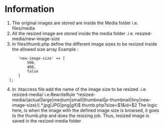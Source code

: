 # Information
1. The original images are stored are inside the Media folder i.e. files/media 
2. All the resized image are stored inside the media folder .i.e. resized-media/new-image-size
3. In files/thumb.php define the different image sizes to be resized inside the allowed size array
    Example :
  ```` $allowedSize = [
        'new-image-size' => [
            500,
            400,
            false
        ]
    ];
   ````

4. In .htaccess file add the name of the image size to be resized .i.e. resized-media/
    i.e.RewriteRule ^resized-media/(actual|large|medium|small|thumbnail|p-thumbnail|tiny|new-image-size)/(.*.jpg|JPG|png|gif)$ thumb.php?size=$1&id=$2
    The logic here, is when the image with the defined image size is browsed, it goes to the thumb.php and does the resizing job.
    Thus, resized image is saved in the resized-media folder
   







